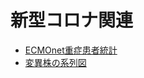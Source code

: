 # 新型コロナ関連

- [ECMOnet重症患者統計](https://crisis.ecmonet.jp/)
- [変異株の系列図](https://nextstrain.org/ncov/global)
